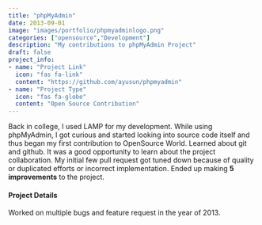 ```yaml
---
title: "phpMyAdmin"
date: 2013-09-01
image: "images/portfolio/phpmyadminlogo.png"
categories: ["opensource","Development"]
description: "My contributions to phpMyAdmin Project"
draft: false
project_info:
- name: "Project Link"
  icon: "fas fa-link"
  content: "https://github.com/ayusun/phpmyadmin"
- name: "Project Type"
  icon: "fas fa-globe"
  content: "Open Source Contribution"
---
```


Back in college, I used LAMP for my development. While using phpMyAdmin, I got curious and started looking into source code itself and thus began my first contribution to OpenSource World. Learned about git and github. It was a good opportunity to learn about the project collaboration. My initial few pull request got tuned down because of quality or duplicated efforts or incorrect implementation. Ended up making <b>5 improvements</b> to the project.


#### Project Details

Worked on multiple bugs and feature request in the year of 2013.